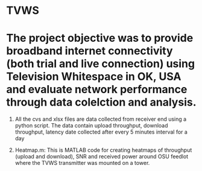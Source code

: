 # TVWS
# The project objective was to provide broadband internet connectivity (both trial and live connection) using Television Whitespace in OK, USA and evaluate network performance through data colelction and analysis.


1) All the cvs and xlsx files are data collected from receiver end using a python script. The data contain upload throughput, download throughput, latency date collected after every 5 minutes interval for a day

2) Heatmap.m: This is MATLAB code for creating heatmaps of throughput (upload and download), SNR and received power around OSU feedlot where the TVWS transmitter was mounted on a tower.
